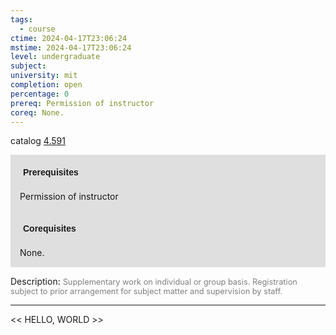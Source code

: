 ```yaml
---
tags:
  - course
ctime: 2024-04-17T23:06:24
mstime: 2024-04-17T23:06:24
level: undergraduate
subject: 
university: mit
completion: open
percentage: 0
prereq: Permission of instructor
coreq: None.
---
```


catalog [4.591](http://student.mit.edu/catalog/m4e.html#4.591)

<span style="display: block; padding: 15px; background-color: rgb(100, 100, 100, 0.2);"><font id="m_prereq3162_0" style="display: block; font-family: Arial, sans-serif; font-weight: bold; padding: 5px">Prerequisites</font><br><span id="prereq3162_0">Permission of instructor</span></span>
<span style="display: block; padding: 15px; background-color: rgb(100, 100, 100, 0.2);"><font id="m_coreq3162_0" style="display: block; font-family: Arial, sans-serif; font-weight: bold; padding: 5px">Corequisites</font><br><span id="coreq3162_0">None.</span></span>

<font style="">Description:</font>
<font style="color: grey; font-size: 0.8rem;">Supplementary work on individual or group basis. Registration subject to prior arrangement for subject matter and supervision by staff.</font>



---

<< HELLO, WORLD >>
